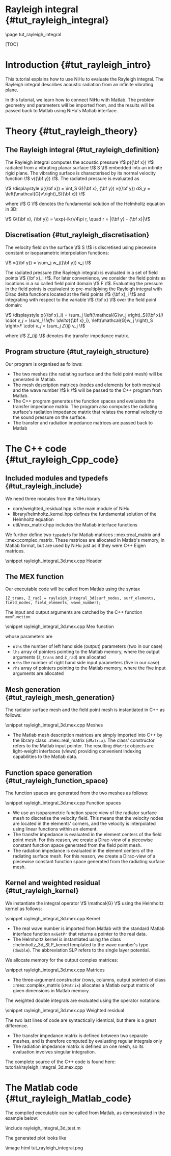 Rayleigh integral {#tut_rayleigh_integral}
=================

\page tut_rayleigh_integral

[TOC]

Introduction {#tut_rayleigh_intro}
============

This tutorial explains how to use NiHu to evaluate the Rayleigh integral.
The Rayleigh integral describes acoustic radiation from an infinite vibrating plane.

In this tutorial, we learn how to connect NiHu with Matlab.
The problem geometry and parameters will be imported from, and the results will be passed back to Matlab using NiHu's Matlab interface.

Theory {#tut_rayleigh_theory}
======

The Rayleigh integral {#tut_rayleigh_definition}
---------------------

The Rayleigh integral computes the acoustic pressure \f$ p({\bf x}) \f$ radiated from a vibrating planar surface \f$ S \f$ embedded into an infinite rigid plane.
The vibrating surface is characterised by its normal velocity function \f$ v({\bf y}) \f$.
The radiated pressure is evaluated as

\f$
\displaystyle
p({\bf x})
= \int_S G({\bf x}, {\bf y}) v({\bf y}) dS_y
= \left(\mathcal{G}v\right)_S({\bf x})
\f$

where \f$ G \f$ denotes the fundamental solution of the Helmholtz equation in 3D:

\f$ G({\bf x}, {\bf y}) = \exp(-ikr)/4\pi r, \quad r = |{\bf y} - {\bf x}|\f$

Discretisation {#tut_rayleigh_discretisation}
--------------

The velocity field on the surface \f$ S \f$ is discretised using piecewise constant or isoparametric interpolation functions:

\f$ v({\bf y}) = \sum_j w_j({\bf y}) v_j \f$

The radiated pressure (the Rayleigh integral) is evaluated in a set of field points \f$ {\bf x}_i \f$.
For later convenience, we consider the field points as locations in a so called field point domain \f$ F \f$.
Evaluating the pressure in the field points is equivalent to pre-multiplying the Rayleigh integral with Dirac delta functions located at the field points \f$ {\bf x}_i \f$ and integrating with respect to the variable \f$ {\bf x} \f$ over the field point domain:

\f$
\displaystyle
p({\bf x}_i)
= \sum_j \left(\mathcal{G}w_j \right)_S({\bf x}_i) \cdot v_j
= \sum_j \left< \delta_{{\bf x}_i}, \left(\mathcal{G}w_j \right)_S \right>_F \cdot v_j
= \sum_j Z_{ij} v_j
\f$
 
where \f$ Z_{ij} \f$ denotes the transfer impedance matrix.


Program structure {#tut_rayleigh_structure}
-----------------

Our program is organised as follows:
- The two meshes (the radiating surface and the field point mesh) will be generated in Matlab.
- The mesh description matrices (nodes and elements for both meshes) and the wave number \f$ k \f$ will be passed to the C++ program from Matlab.
- The C++ program generates the function spaces and evaluates the transfer impedance matrix. The program also computes the radiating surface's radiation impedance matrix that relates the normal velocity to the sound pressure on the surface.
- The transfer and radiation impedance matrices are passed back to Matlab


The C++ code {#tut_rayleigh_Cpp_code}
============

Included modules and typedefs {#tut_rayleigh_include}
-----------------------------

We need three modules from the NiHu library
- core/weighted_residual.hpp is the main module of NiHu
- library/helmholtz_kernel.hpp defines the fundamental solution of the Helmholtz equation
- util/mex_matrix.hpp includes the Matlab interface functions

We further define two `typedef`s for Matlab matrices ::mex::real_matrix and ::mex::complex_matrix.
These matrices are allocated in Matlab's memory, in Matlab format, but are used by NiHu just as if they were C++ Eigen matrices.

\snippet rayleigh_integral_3d.mex.cpp Header

The MEX function
----------------

Our executable code will be called from Matlab using the syntax

	[Z_trans, Z_rad] = rayleigh_integral_3d(surf_nodes, surf_elements, field_nodes, field_elements, wave_number);
	
The input and output arguments are catched by the C++ function `mexFunction`

\snippet rayleigh_integral_3d.mex.cpp Mex function

whose parameters are
- `nlhs` the number of left hand side (output) parameters (two in our case)
- `lhs` array of pointers pointing to the Matlab memory, where the output arguments (`Z_trans` and `Z_rad`) are allocated
- `nrhs` the number of right hand side input parameters (five in our case)
- `rhs` array of pointers pointing to the Matlab memory, where the five input arguments are allocated

Mesh generation {#tut_rayleigh_mesh_generation}
---------------

The radiator surface mesh and the field point mesh is instantiated in C++ as follows:

\snippet rayleigh_integral_3d.mex.cpp Meshes

- The Matlab mesh description matrices are simply imported into C++ by the library class ::mex::real_matrix (`dMatrix`).
The class' constructor refers to the Matlab input pointer.
The resulting `dMatrix` objects are light-weight interfaces (_views_) providing convenient indexing capabilities to the Matlab data.

Function space generation {#tut_rayleigh_function_space}
-------------------------

The function spaces are generated from the two meshes as follows:

\snippet rayleigh_integral_3d.mex.cpp Function spaces

- We use an isoparametric function space view of the radiator surface mesh to discretise the velocity field. This means that the velocity nodes are located in the elements' corners, and the velocity is interpolated using linear functions within an element.
- The transfer impedance is evaluated in the element centers of the field point mesh. For this reason, we create a Dirac-view of a piecewise constant function space generated from the field point mesh.
- The radiation impedance is evaluated in the element centers of the radiating surface mesh. For this reason, we create a Dirac-view of a piecewise constant function space generated from the radiating surface mesh.

Kernel and weighted residual {#tut_rayleigh_kernel}
----------------------------

We instantiate the integral operator \f$ \mathcal{G} \f$ using the Helmholtz kernel as follows:

\snippet rayleigh_integral_3d.mex.cpp Kernel

- The real wave number is imported from Matlab with the standard Matlab interface function `mxGetPr` that returns a pointer to the real data.
- The Helmholtz kernel is instantiated using the class ::helmholtz_3d_SLP_kernel templated to the wave number's type (`double`).
The abbreviation SLP refers to the single layer potential.

We allocate memory for the output complex matrices:

\snippet rayleigh_integral_3d.mex.cpp Matrices

- The three-argument constructor (rows, columns, output pointer) of class ::mex::complex_matrix (`cMatrix`) allocates a Matlab output matrix of given dimensions in Matlab memory.

The weighted double integrals are evaluated using the operator notations:

\snippet rayleigh_integral_3d.mex.cpp Weighted residual

The two last lines of code are syntactically identical, but there is a great difference.
- The transfer impedance matrix is defined between two separate meshes, and is therefore computed by evaluating regular integrals only
- The radiation impedance matrix is defined on one mesh, so its evaluation involves singular integration.

The complete source of the C++ code is found here: tutorial/rayleigh_integral_3d.mex.cpp

The Matlab code {#tut_rayleigh_Matlab_code}
===============

The compiled executable can be called from Matlab, as demonstrated in the example below:

\include rayleigh_integral_3d_test.m

The generated plot looks like

\image html tut_rayleigh_integral.png

